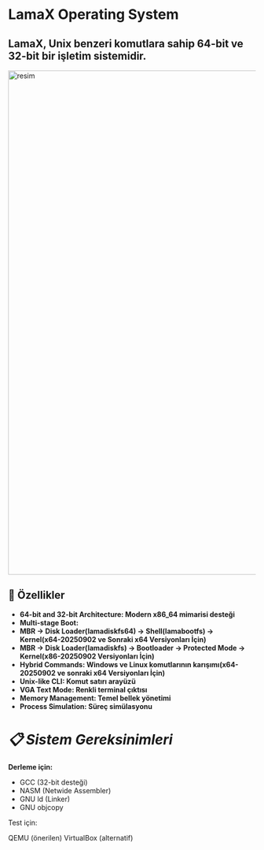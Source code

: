 # LamaX Operating System 
## **LamaX, Unix benzeri komutlara sahip 64-bit ve 32-bit bir işletim sistemidir.**

<img width="1536" height="1024" alt="resim" src="https://github.com/user-attachments/assets/09265d6b-16a4-432e-8038-16ed712dc5a7" />

## **🚀 Özellikler**

* **64-bit and 32-bit Architecture: Modern x86_64 mimarisi desteği**
* **Multi-stage Boot:**
* **MBR → Disk Loader(lamadiskfs64) → Shell(lamabootfs) → Kernel(x64-20250902 ve Sonraki x64 Versiyonları İçin)**
* **MBR -> Disk Loader(lamadiskfs) -> Bootloader -> Protected Mode -> Kernel(x86-20250902 Versiyonları İçin)**
* **Hybrid Commands: Windows ve Linux komutlarının karışımı(x64-20250902 ve sonraki x64 Versiyonları İçin)**
* **Unix-like CLI: Komut satırı arayüzü**
* **VGA Text Mode: Renkli terminal çıktısı**
* **Memory Management: Temel bellek yönetimi**
* **Process Simulation: Süreç simülasyonu**

# *📋 Sistem Gereksinimleri*
**Derleme için:**

* GCC (32-bit desteği)
* NASM (Netwide Assembler)
* GNU ld (Linker)
* GNU objcopy


Test için:

QEMU (önerilen)
VirtualBox (alternatif)

